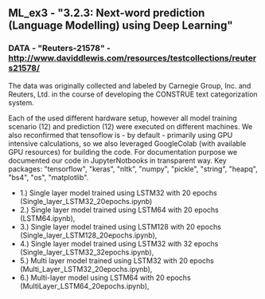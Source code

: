 ## ML_ex3 - "3.2.3: Next-word prediction (Language Modelling) using Deep Learning"

### DATA - "Reuters-21578" - http://www.daviddlewis.com/resources/testcollections/reuters21578/
The data was originally collected and labeled by Carnegie Group, Inc. and Reuters, Ltd. in the course of developing the CONSTRUE text categorization system. 


Each of the used different hardware setup, however all model training scenario (12) and prediction (12) were executed on different machines.
We also reconfirmed that tensoflow is - by default - primarily using GPU intensive calculations, so we also leveraged GoogleColab (with available GPU resources) for building the code. For documentation purpose we documented our code in JupyterNotbooks in transparent way.
Key packages: "tensorflow", "keras", "nltk", "numpy", "pickle", "string", "heapq", "bs4", "os", "matplotlib".

 - 1.) Single layer model trained using LSTM32 with 20 epochs (Single_layer_LSTM32_20epochs.ipynb)
 - 2.) Single layer model trained using LSTM64 with 20 epochs (LSTM64.ipynb),
 - 3.) Single layer model trained using LSTM128 with 20 epochs (Single_layer_LSTM128_20epochs.ipynb), 
 - 4.) Single layer model trained using LSTM32 with 32 epochs (Single_layer_LSTM32_32epochs.ipynb), 
 - 5.) Multi layer model trained using LSTM32 with 20 epochs (Multi_Layer_LSTM32_20epochs.ipynb), 
 - 6.) Multi-layer model using LSTM64 with 20 epochs (MultiLayer_LSTM64_20epochs.ipynb), 
